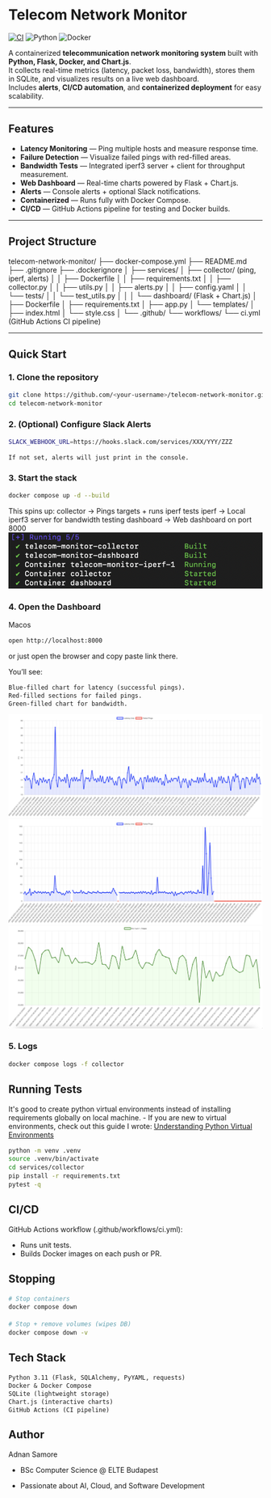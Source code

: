 # Telecom Network Monitor

[![CI](https://github.com/<adnansamore>/telecom-network-monitor/actions/workflows/ci.yml/badge.svg)](https://github.com/<adnansamore>/telecom-network-monitor/actions/workflows/ci.yml)
![Python](https://img.shields.io/badge/python-3.11-blue.svg)
![Docker](https://img.shields.io/badge/docker-ready-blue.svg)


A containerized **telecommunication network monitoring system** built with **Python, Flask, Docker, and Chart.js**.  
It collects real-time metrics (latency, packet loss, bandwidth), stores them in SQLite, and visualizes results on a live web dashboard.  
Includes **alerts**, **CI/CD automation**, and **containerized deployment** for easy scalability.  

---

##  Features
- **Latency Monitoring** — Ping multiple hosts and measure response time.  
- **Failure Detection** — Visualize failed pings with red-filled areas.  
- **Bandwidth Tests** — Integrated iperf3 server + client for throughput measurement.  
- **Web Dashboard** — Real-time charts powered by Flask + Chart.js.  
- **Alerts** — Console alerts + optional Slack notifications.  
- **Containerized** — Runs fully with Docker Compose.  
- **CI/CD** — GitHub Actions pipeline for testing and Docker builds.  

---

## Project Structure
telecom-network-monitor/
├── docker-compose.yml
├── README.md
├── .gitignore
├── .dockerignore
│
├── services/
│   ├── collector/                  (ping, iperf, alerts)
│   │   ├── Dockerfile
│   │   ├── requirements.txt
│   │   ├── collector.py
│   │   ├── utils.py
│   │   ├── alerts.py
│   │   ├── config.yaml
│   │   └── tests/
│   │       └── test_utils.py
│   │
│   └── dashboard/                   (Flask + Chart.js)
│       ├── Dockerfile
│       ├── requirements.txt
│       ├── app.py
│       └── templates/
│           ├── index.html
│           └── style.css
│
└── .github/
    └── workflows/
        └── ci.yml                   (GitHub Actions CI pipeline)



---

## Quick Start

### 1. Clone the repository
```bash
git clone https://github.com/<your-username>/telecom-network-monitor.git
cd telecom-network-monitor
```

### 2. (Optional) Configure Slack Alerts
```bash
SLACK_WEBHOOK_URL=https://hooks.slack.com/services/XXX/YYY/ZZZ
```
    If not set, alerts will just print in the console.

### 3. Start the stack
```bash
docker compose up -d --build
```
This spins up:
    collector -> Pings targets + runs iperf tests
    iperf -> Local iperf3 server for bandwidth testing
    dashboard → Web dashboard on port 8000
![alt text](image.png)

### 4. Open the Dashboard
Macos
```bash
open http://localhost:8000
```
or just open the browser and copy paste link there.

You’ll see:

    Blue-filled chart for latency (successful pings).
    Red-filled sections for failed pings.
    Green-filled chart for bandwidth.

![alt text](image-1.png)
![alt text](image-3.png)
![alt text](image-2.png)

### 5. Logs
```bash
docker compose logs -f collector
```

## Running Tests
It's good to create python virtual environments instead of installing requirements globally on local machine.
    - If you are new to virtual environments, check out this guide I wrote:
        [Understanding Python Virtual Environments](https://adnansamore.github.io/posts/python-virtual-env/)

```bash
python -m venv .venv
source .venv/bin/activate
cd services/collector
pip install -r requirements.txt
pytest -q
```
## CI/CD
GitHub Actions workflow (.github/workflows/ci.yml):

- Runs unit tests.
- Builds Docker images on each push or PR.

## Stopping 
``` bash
# Stop containers
docker compose down

# Stop + remove volumes (wipes DB)
docker compose down -v
```

## Tech Stack

    Python 3.11 (Flask, SQLAlchemy, PyYAML, requests)
    Docker & Docker Compose
    SQLite (lightweight storage)
    Chart.js (interactive charts)
    GitHub Actions (CI pipeline)

## Author

Adnan Samore

- BSc Computer Science @ ELTE Budapest

- Passionate about AI, Cloud, and Software Development
